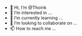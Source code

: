 - 👋 Hi, I’m @Thoink
- 👀 I’m interested in ...
- 🌱 I’m currently learning ...
- 💞️ I’m looking to collaborate on ...
- 📫 How to reach me ...

<!---
Thoink/Thoink is a ✨ special ✨ repository because its `README.md` (this file) appears on your GitHub profile.
You can click the Preview link to take a look at your changes.
--->
